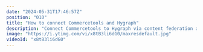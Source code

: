 ```yaml
---
date: "2024-05-31T17:46:57Z"
position: "010"
title: "How to connect Commercetools and Hygraph"
description: "Connect Commercetools to Hygraph via content federation and install a product picker app for content editors. It's all super easy, and Tim shows you how it is done in this video.\n\nGrab the codebase: https://github.com/hygraph/skncre-starter-nuxt-commercetools\nJoin our community at https://slack.hygraph.com\nCreate a free account at https://hygraph.com"
image: "https://i.ytimg.com/vi/x8tB3li6dG0/maxresdefault.jpg"
videoId: "x8tB3li6dG0"
---
```


